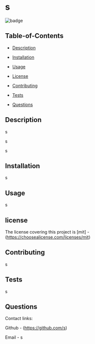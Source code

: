 # s


  ![badge](https://img.shields.io/badge/license-mit-blue)
    
  
 
  ## Table-of-Contents
  * [Description](#description)
  * [Installation](#installation)
  * [Usage](#usage)

  * [License](#license)
  * [Contributing](#contributing)
  * [Tests](#tests)
  * [Questions](#questions)
  
  ## Description

  s

  s

  s
 
  ## Installation

  s
 
  ## Usage

  s

  
  ## license

  The license covering this project is 
    [mit] - (https://choosealicense.com/licenses/mit)
  
  ## Contributing
  
  s
 
  ## Tests

  s
 
  ## Questions

  Contact links:

  Github - (https://github.com/s)

  Email - s

